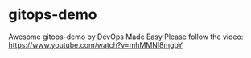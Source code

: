 # gitops-demo
Awesome gitops-demo by DevOps Made Easy
Please follow the video: https://www.youtube.com/watch?v=mhMMNl8mgbY
